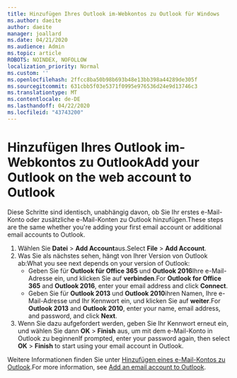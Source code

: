 ```yaml
---
title: Hinzufügen Ihres Outlook im-Webkontos zu Outlook für Windows
ms.author: daeite
author: daeite
manager: joallard
ms.date: 04/21/2020
ms.audience: Admin
ms.topic: article
ROBOTS: NOINDEX, NOFOLLOW
localization_priority: Normal
ms.custom: ''
ms.openlocfilehash: 2ffcc8ba50b98b693b48e13bb398a44289de305f
ms.sourcegitcommit: 631cbb5f03e5371f0995e976536d24e9d13746c3
ms.translationtype: MT
ms.contentlocale: de-DE
ms.lasthandoff: 04/22/2020
ms.locfileid: "43743200"
---
```

# <a name="add-your-outlook-on-the-web-account-to-outlook"></a><span data-ttu-id="0f6de-102">Hinzufügen Ihres Outlook im-Webkontos zu Outlook</span><span class="sxs-lookup"><span data-stu-id="0f6de-102">Add your Outlook on the web account to Outlook</span></span>

<span data-ttu-id="0f6de-103">Diese Schritte sind identisch, unabhängig davon, ob Sie Ihr erstes e-Mail-Konto oder zusätzliche e-Mail-Konten zu Outlook hinzufügen.</span><span class="sxs-lookup"><span data-stu-id="0f6de-103">These steps are the same whether you're adding your first email account or additional email accounts to Outlook.</span></span>

1. <span data-ttu-id="0f6de-104">Wählen Sie **Datei** > **Add Account**aus.</span><span class="sxs-lookup"><span data-stu-id="0f6de-104">Select **File** > **Add Account**.</span></span>
1. <span data-ttu-id="0f6de-105">Was Sie als nächstes sehen, hängt von Ihrer Version von Outlook ab:</span><span class="sxs-lookup"><span data-stu-id="0f6de-105">What you see next depends on your version of Outlook:</span></span>
    - <span data-ttu-id="0f6de-106">Geben Sie für **Outlook für Office 365** und **Outlook 2016**Ihre e-Mail-Adresse ein, und klicken Sie auf **verbinden**.</span><span class="sxs-lookup"><span data-stu-id="0f6de-106">For **Outlook for Office 365** and **Outlook 2016**, enter your email address and click **Connect**.</span></span>
    - <span data-ttu-id="0f6de-107">Geben Sie für **Outlook 2013** und **Outlook 2010**ihren Namen, Ihre e-Mail-Adresse und Ihr Kennwort ein, und klicken Sie auf **weiter**.</span><span class="sxs-lookup"><span data-stu-id="0f6de-107">For **Outlook 2013** and **Outlook 2010**, enter your name, email address, and password, and click **Next**.</span></span>
1. <span data-ttu-id="0f6de-108">Wenn Sie dazu aufgefordert werden, geben Sie Ihr Kennwort erneut ein, und wählen Sie dann **OK** > **Finish** aus, um mit dem e-Mail-Konto in Outlook zu beginnen</span><span class="sxs-lookup"><span data-stu-id="0f6de-108">If prompted, enter your password again, then select **OK** > **Finish** to start using your email account in Outlook.</span></span>

<span data-ttu-id="0f6de-109">Weitere Informationen finden Sie unter [Hinzufügen eines e-Mail-Kontos zu Outlook](https://support.office.com/article/6e27792a-9267-4aa4-8bb6-c84ef146101b).</span><span class="sxs-lookup"><span data-stu-id="0f6de-109">For more information, see [Add an email account to Outlook](https://support.office.com/article/6e27792a-9267-4aa4-8bb6-c84ef146101b).</span></span>
